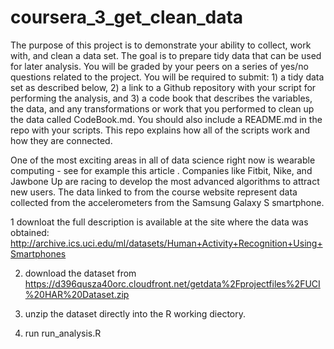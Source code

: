 coursera_3_get_clean_data
=========================
The purpose of this project is to demonstrate your ability to collect, work with, and clean a data set. The goal is to prepare tidy data that can be used for later analysis. You will be graded by your peers on a series of yes/no questions related to the project. You will be required to submit: 1) a tidy data set as described below, 2) a link to a Github repository with your script for performing the analysis, and 3) a code book that describes the variables, the data, and any transformations or work that you performed to clean up the data called CodeBook.md. You should also include a README.md in the repo with your scripts. This repo explains how all of the scripts work and how they are connected.  

One of the most exciting areas in all of data science right now is wearable computing - see for example this article . Companies like Fitbit, Nike, and Jawbone Up are racing to develop the most advanced algorithms to attract new users. The data linked to from the course website represent data collected from the accelerometers from the Samsung Galaxy S smartphone. 

1 downloat the full description is available at the site where the data was obtained: 
http://archive.ics.uci.edu/ml/datasets/Human+Activity+Recognition+Using+Smartphones 

2. download the dataset from
https://d396qusza40orc.cloudfront.net/getdata%2Fprojectfiles%2FUCI%20HAR%20Dataset.zip 

3. unzip the dataset directly into the R working diectory.

4. run run_analysis.R
